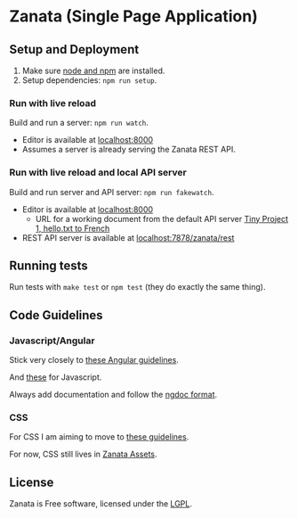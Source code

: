 # Zanata (Single Page Application)



## Setup and Deployment

1. Make sure [node and npm](http://nodejs.org/) are installed.
2. Setup dependencies: `npm run setup`.

### Run with live reload

Build and run a server: `npm run watch`.

 - Editor is available at [localhost:8000](http://localhost:8000)
 - Assumes a server is already serving the Zanata REST API.


### Run with live reload and local API server

Build and run server and API server: `npm run fakewatch`.

 - Editor is available at [localhost:8000](http://localhost:8000)
   - URL for a working document from the default API server [Tiny Project 1, hello.txt to French](http://localhost:8000/#/tiny-project/1/translate/hello.txt/fr)
 - REST API server is available at
   [localhost:7878/zanata/rest](http://localhost:7878/zanata/rest)


## Running tests

Run tests with `make test` or `npm test` (they do exactly the same thing).


## Code Guidelines

### Javascript/Angular

Stick very closely to [these Angular guidelines](https://github.com/zanata/angularjs-styleguide).

And [these](https://github.com/zanata/javascript) for Javascript.

Always add documentation and follow the [ngdoc format](https://github.com/angular/angular.js/wiki/Writing-AngularJS-Documentation).

### CSS

For CSS I am aiming to move to [these guidelines](https://github.com/suitcss/suit/blob/master/doc/README.md).

For now, CSS still lives in [Zanata Assets](https://github.com/zanata/zanata-assets).

## License

Zanata is Free software, licensed under the [LGPL](http://www.gnu.org/licenses/lgpl-2.1.html).
